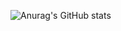 
<!---
GuusDb/GuusDb is a ✨ special ✨ repository because its `README.md` (this file) appears on your GitHub profile.
You can click the Preview link to take a look at your changes.
![Anurag's GitHub stats](https://github-readme-stats.vercel.app/api?username=GuusDb&count_private=true&show_icons=true&theme=tokyonight)
--->
![Anurag's GitHub stats](https://github-readme-stats.vercel.app/api?username=GuusDb&count_private=true&show_icons=true&theme=tokyonight)
